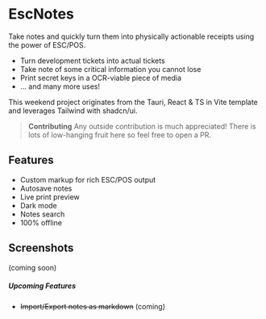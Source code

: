 # EscNotes
Take notes and quickly turn them into physically actionable receipts using the power of ESC/POS.

- Turn development tickets into actual tickets
- Take note of some critical information you cannot lose
- Print secret keys in a OCR-viable piece of media
- ... and many more uses!


This weekend project originates from the Tauri, React & TS in Vite template and leverages Tailwind with shadcn/ui. 

> **Contributing**
Any outside contribution is much appreciated! There is lots of low-hanging fruit here so feel free to open a PR.

## Features
- Custom markup for rich ESC/POS output
- Autosave notes
- Live print preview
- Dark mode
- Notes search
- 100% offline


## Screenshots
(coming soon)

##### Upcoming Features
- <s>Import/Export notes as markdown</s> (coming)
